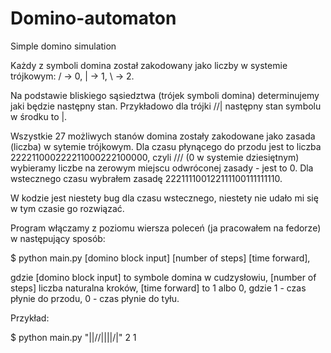 # Domino-automaton
Simple domino simulation

Każdy z symboli domina został zakodowany jako liczby w systemie trójkowym:
/ -> 0,
| -> 1,
\ -> 2.

Na podstawie bliskiego sąsiedztwa (trójek symboli domina) determinujemy jaki będzie następny stan.
Przykładowo dla trójki //| następny stan symbolu w środku to |.

Wszystkie 27 możliwych stanów domina zostały zakodowane jako zasada (liczba) w sytemie trójkowym. Dla czasu płynącego do przodu jest to liczba 222211000222211000222100000, czyli /// (0 w systemie dziesiętnym) wybieramy liczbe na zerowym miejscu odwróconej zasady - jest to 0. Dla wstecznego czasu wybrałem zasadę 222111100122111100111111110.

W kodzie jest niestety bug dla czasu wstecznego, niestety nie udało mi się w tym czasie go rozwiązać.

Program włączamy z poziomu wiersza poleceń (ja pracowałem na fedorze) w następujący sposób:

$ python main.py [domino block input] [number of steps] [time forward],

gdzie [domino block input] to symbole domina w cudzysłowiu, [number of steps] liczba naturalna kroków, [time forward] to 1 albo 0, gdzie 1 - czas płynie do przodu, 0 - czas płynie do tyłu.

Przykład:

$ python main.py "||//||\||/\|" 2 1